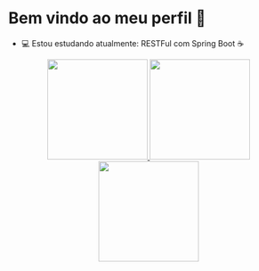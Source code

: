 # Bem vindo ao meu perfil 👋

 - 💻 Estou estudando atualmente: RESTFul com Spring Boot ☕

<div align="center">
  <a href="https://github.com/caiosilve">
  <img height="180em" src="https://github-readme-stats.vercel.app/api?username=CaioSilve&show_icons=true&theme=github_dark&include_all_commits=true&count_private=true"/>
  <img height="180em" src="https://github-readme-stats.vercel.app/api/top-langs/?username=CaioSilve&layout=compact&langs_count=7&theme=github_dark"/>
  <img height="180em" src="https://github-readme-stats.vercel.app/api/pin/?username=CaioSilve&repo=sb_escola&layout=compact&langs_count=7&theme=github_dark"/>
</div>


